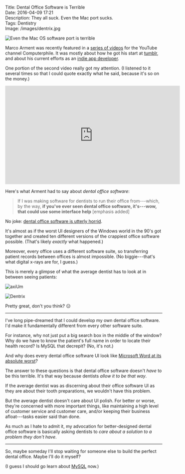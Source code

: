 
Title: Dental Office Software is Terrible  
Date: 2016-04-09 17:21  
Description: They all suck. Even the Mac port sucks.  
Tags: Dentistry  
Image: /images/dentrix.jpg  

![Even the Mac OS software port is terrible][1]
<!-- {.border} -->

Marco Arment was recently featured in a [series of videos][2] for the YouTube channel Computerphile. It was mostly about how he got his start at [tumblr][3], and about his current efforts as an [indie app developer][4].

One portion of the second video really got my attention. (I listened to it several times so that I could quote exactly what he said, because it's so on the money.)

<iframe width="560" height="315" src="https://www.youtube-nocookie.com/embed/iSg0F3hwMnE?rel=0&amp;showinfo=0&start=154" frameborder="0" allowfullscreen></iframe>

Here's what Arment had to say about <i>dental office software</i>:

> If I was making software for dentists to run their office from---which, by the way, **if you've ever seen dental office software, it's---wow, that could use some interface help** [emphasis added]

No joke: [dental office software is utterly horrid][5].

It's almost as if the worst UI designers of the Windows world in the 90's got together and created ten different versions of the crappiest office software possible. (That's likely *exactly* what happened.) 

Moreover, every office uses a different software suite, so transferring patient records between offices is almost impossible. (No biggie---that's what digital x-rays are for, I guess.)

This is merely a glimpse of what the average dentist has to look at in between seeing patients:

![axiUm][6]
<!-- {.border} -->

![Dentrix][7]
<!-- {.border} -->

Pretty great, don't you think? 😑

***

I've long pipe-dreamed that I could develop my own dental office software. I'd make it fundamentally different from every other software suite.

For instance, why not just put a big search box in the middle of the window? Why do we have to know the patient's full name in order to locate their health record? Is MySQL that decrepit? (No, it's not.)

And why does every dental office software UI look like [Microsoft Word at its absolute worst][8]?

The answer to these questions is that dental office software doesn't *have* to be this terrible. It's that way because dentists *allow it to be that way*.

If the average dentist was as discerning about their office software UI as they are about their tooth preparations, we wouldn't have this problem.

But the average dentist doesn't care about UI polish. For better or worse, they're concerned with more important things, like maintaining a high level of customer service and customer care, and/or keeping their business afloat---tasks easier said than done.

As much as I hate to admit it, my advocation for better-designed dental office software is basically asking dentists to *care about a solution to a problem they don't have*.

***

So, maybe someday I'll stop waiting for someone else to build the perfect dental office. Maybe I'll do it myself?

(I guess I should go learn about [MySQL][10] now.)

[1]: /images/macpractice.jpg "MacPractice screenshot"
[2]: https://www.youtube.com/playlist?list=PLzH6n4zXucko143CdpqH5AW6St02cxOjT "Marco Arment on Computerphile playlist"
[3]: https://marco.org/2013/05/20/one-person-product "Blog post in which Marco Arment talks about his time at tumblr"
[4]: https://marco.org/about "Marco Arment's current and past projects"
[5]: http://www.dentaltown.com/Dentaltown/login.aspx?url=%2fMessageBoard%2fthread.aspx%3fa%3d11%26s%3d2%26f%3d924%26t%3d259525%26g%3d1%26st%3dsoftware "Message board discussing how MacPractice sucks"
[6]: /images/axium.jpg "axiUm screenshot"
[7]: /images/dentrix.jpg "Dentrix screenshot"
[8]: /images/dentrixtoolbars.jpg "Dentrix toolbars"
[9]: http://www.yelp.com/ "Yelp makes business harder than it has to be"
[10]: http://dev.mysql.com/doc/refman/5.7/en/ "MySQL documentation"
